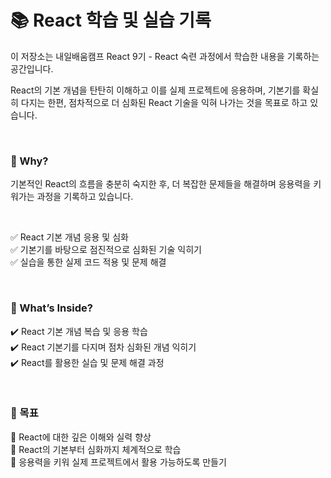 # 📚 **React 학습 및 실습 기록**  

이 저장소는 내일배움캠프 React 9기 - React 숙련 과정에서 학습한 내용을 기록하는 공간입니다.  

React의 기본 개념을 탄탄히 이해하고 이를 실제 프로젝트에 응용하며, 기본기를 확실히 다지는 한편, 점차적으로 더 심화된 React 기술을 익혀 나가는 것을 목표로 하고 있습니다.  

<br>

### 📌 Why?  

기본적인 React의 흐름을 충분히 숙지한 후, 더 복잡한 문제들을 해결하며 응용력을 키워가는 과정을 기록하고 있습니다.  

<br>

✅ React 기본 개념 응용 및 심화  
✅ 기본기를 바탕으로 점진적으로 심화된 기술 익히기  
✅ 실습을 통한 실제 코드 적용 및 문제 해결  

<br>

### 📝 What’s Inside?  

✔️ React 기본 개념 복습 및 응용 학습  
✔️ React 기본기를 다지며 점차 심화된 개념 익히기  
✔️ React를 활용한 실습 및 문제 해결 과정  

<br>

### 🎯 목표  

📌 React에 대한 깊은 이해와 실력 향상  
📌 React의 기본부터 심화까지 체계적으로 학습  
📌 응용력을 키워 실제 프로젝트에서 활용 가능하도록 만들기  
